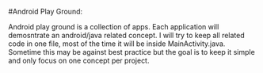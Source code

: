 
#Android Play Ground:

Android play ground is a collection of apps. Each application will demosntrate an android/java related concept. I will try to keep all related code in one file, most of the time it will be inside MainActivity.java. Sometime this may be against best practice but the goal is to keep it simple and only focus on one concept per project. 



